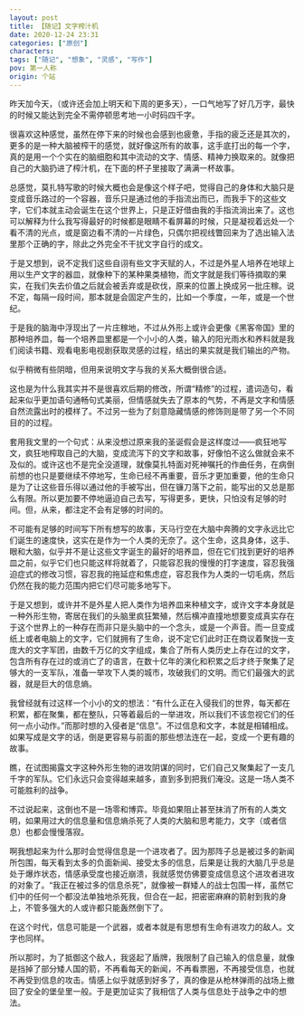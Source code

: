```yaml
---
layout: post
title: 【随记】文字榨汁机
date: 2020-12-24 23:31
categories: ["原创"]
characters: 
tags: ["随记", "想象", "灵感", "写作"]
pov: 第一人称
origin: 个站
---
```


昨天加今天，（或许还会加上明天和下周的更多天），一口气地写了好几万字，最快的时候又能达到完全不需停顿思考地一小时码四千字。

很喜欢这种感觉，虽然在停下来的时候也会感到也疲惫，手指的疲乏还是其次的，更多的是一种大脑被榨干的感觉，就好像这所有的故事，这手底打出的每一个字，真的是用一个个实在的脑细胞和其中流动的文字、情感、精神力换取来的。就像把自己的大脑扔进了榨汁机，在下面的杯子里接取了满满一杯故事。

总感觉，莫扎特写歌的时候大概也会是像这个样子吧，觉得自己的身体和大脑只是变成音乐路过的一个容器，音乐只是通过他的手指流出而已，而我手下的这些文字，它们本就主动会诞生在这个世界上，只是正好借由我的手指流淌出来了。这也可以解释为什么我写得最好的时候都是眼睛不看屏幕的时候，只是凝视着远处一个看不清的光点，或是窗边看不清的一片绿色，只偶尔把视线瞥回来为了选出输入法里那个正确的字，除此之外完全不干扰文字自行的成文。

于是又想到，说不定我们这些自诩有些文字天赋的人，不过是外星人培养在地球上用以生产文字的器皿，就像种下的某种果类植物，而文字就是我们等待摘取的果实，在我们失去价值之后就会被丢弃或是砍伐，原来的位置上换成另一批庄稼。说不定，每隔一段时间，那本就是会固定产生的，比如一个季度，一年，或是一个世纪。

于是我的脑海中浮现出了一片庄稼地，不过从外形上或许会更像《黑客帝国》里的那种培养皿，每一个培养皿里都是一个小小的人类，输入的阳光雨水和养料就是我们阅读书籍、观看电影电视剧获取灵感的过程，结出的果实就是我们输出的产物。

似乎稍微有些阴暗，但用来说明文字与我的关系大概倒很合适。

这也是为什么我其实并不是很喜欢后期的修改，所谓“精修”的过程，遣词造句，看起来似乎更加语句通畅句式美丽，但情感就失去了原本的气势，不再是文字和情感自然流露出时的模样了。不过另一些为了刻意隐藏情感的修饰则是带了另一个不同目的的过程。

套用我文里的一个句式：从来没想过原来我的圣诞假会是这样度过——疯狂地写文，疯狂地榨取自己的大脑，变成流泻下的文字和故事，好像怕不这么做就会来不及似的。或许这也不是完全没道理，就像莫扎特面对死神嘱托的作曲任务，在病倒前想的也只是要继续不停地写，生命已经不再重要，音乐才更加重要，他的生命只是为了让这些音乐得以通过他的手被写出，但在镰刀落下之前，能写出的又总是那么有限。所以更加要不停地逼迫自己去写，写得更多，更快，只怕没有足够的时间。但，从来，都注定不会有足够的时间的。

不可能有足够的时间写下所有想写的故事，天马行空在大脑中奔腾的文字永远比它们诞生的速度快，这实在是作为一个人类的无奈了。这个生命，这具身体，这手、眼和大脑，似乎并不是让这些文字诞生的最好的培养皿，但在它们找到更好的培养皿之前，似乎它们也只能这样将就着了，只能容忍我的慢慢的打字速度，容忍我强迫症式的修改习惯，容忍我的拖延症和焦虑症，容忍我作为人类的一切毛病，然后仍然在我的能力范围内把它们尽可能多地写下。

于是又想到，或许并不是外星人把人类作为培养皿来种植文字，或许文字本身就是一种外形生物，寄居在我们的头脑里疯狂繁殖，然后横冲直撞地想要变成真实存在于这个世界上的一种存在而非只是头脑中的一个念头，或是一个声音。而一旦变成纸上或者电脑上的文字，它们就拥有了生命，说不定它们此时正在商议着聚拢一支庞大的文字军团，由数千万亿的文字组成，集合了所有人类历史上存在过的文字，包含所有存在过的或消亡了的语言，在数十亿年的演化和积累之后才终于聚集了足够大的一支军队，准备一举攻下人类的城市，攻破我们的文明。而它们最强大的武器，就是巨大的信息熵。

我曾经就有过这样一个小小的文的想法：“有什么正在入侵我们的世界，每天都在积累，都在聚集，都在整队，只等着最后的一举进攻，所以我们不该忽视它们的任何一点小动作。”而那时想的入侵者是“信息”。不过信息和文字，本就是相辅相成。如果写成是文字的话，倒是更容易与前面的那些想法连在一起，变成一个更有趣的故事。

瞧，在试图揭露文字这种外形生物的进攻阴谋的同时，它们自己又聚集起了一支几千字的军队。它们永远只会变得越来越多，直到多到把我们淹没。这是一场人类不可能胜利的战争。

不过说起来，这倒也不是一场零和博弈。毕竟如果阻止甚至抹消了所有的人类文明，如果用过大的信息量和信息熵杀死了人类的大脑和思考能力，文字（或者信息）也都会慢慢落寂。

啊我想起来为什么那时会觉得信息是一个进攻者了。因为那阵子总是被过多的新闻所包围，每天看到太多的负面新闻、接受太多的信息，后果是让我的大脑几乎总是处于爆炸状态，情感承受度也接近崩溃，我就感觉仿佛要变成信息这个进攻者进攻的对象了。“我正在被过多的信息杀死”，就像被一群矮人的战士包围一样，虽然它们中的任何一个都没法单独地杀死我，但合在一起，把密密麻麻的箭射到我的身上，不管多强大的人或许都只能轰然倒下了。

在这个时代，信息可能是一个武器，或者本就是有思想有生命有进攻力的敌人。文字也同样。

所以那时，为了抵御这个敌人，我竖起了盾牌，我限制了自己输入的信息量，就像是挡掉了部分矮人国的箭，不再看每天的新闻，不再看票圈，不再接受信息，也就不再受到信息的攻击。情感上似乎就感到好多了，真的像是从枪林弹雨的战场上撤回了安全的堡垒里一般。于是更加证实了我相信了人类与信息处于战争之中的想法。
